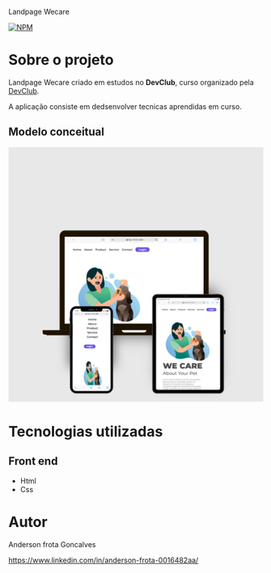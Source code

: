 Landpage Wecare

[![NPM](https://img.shields.io/npm/l/react)](https://github.com/AndersonGFrota/converso-de-moedas/blob/main/LICENSE) 

# Sobre o projeto

 Landpage Wecare criado em estudos no **DevClub**, curso organizado pela [DevClub](https://rodolfomori.com.br/devclub-n1/ "Site da DevClub").

A aplicação consiste em dedsenvolver tecnicas aprendidas em curso.

## Modelo conceitual
![Modelo Conceitual](https://github.com/AndersonGFrota/Landpage-Wecare/blob/main/Beige%20Brown%20Aesthetic%20Save%20The%20Date%20Editable%20Mockup%20Instagram%20Post%20(1).png)

# Tecnologias utilizadas

## Front end
- Html 
- Css



# Autor

Anderson frota Goncalves

https://www.linkedin.com/in/anderson-frota-0016482aa/
